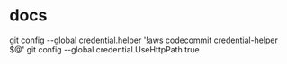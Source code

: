 # docs

git config --global credential.helper '!aws codecommit credential-helper $@'
git config --global credential.UseHttpPath true
